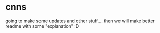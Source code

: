 # cnns
going to make some updates and other stuff.... then we will make better readme with some "explanation" :D
